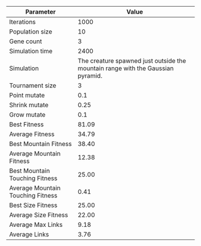 
| Parameter | Value |
|-----------|-------|
| Iterations | 1000 |
| Population size | 10 |
| Gene count | 3 |
| Simulation time | 2400 |
| Simulation | The creature spawned just outside the mountain range with the Gaussian pyramid. |
| Tournament size | 3 |
| Point mutate | 0.1 |
| Shrink mutate | 0.25 |
| Grow mutate | 0.1 |
| Best Fitness | 81.09 |
| Average Fitness | 34.79 |
| Best Mountain Fitness | 38.40 |
| Average Mountain Fitness | 12.38 |
| Best Mountain Touching Fitness | 25.00 |
| Average Mountain Touching Fitness | 0.41 |
| Best Size Fitness | 25.00 |
| Average Size Fitness | 22.00 |
| Average Max Links | 9.18 |
| Average Links | 3.76 |
